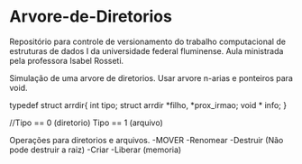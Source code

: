 # Arvore-de-Diretorios
Repositório para controle de versionamento do trabalho computacional de estruturas de dados I da universidade federal fluminense. Aula ministrada pela professora Isabel Rosseti.

Simulação de uma arvore de diretorios. Usar arvore n-arias e ponteiros para void. 

typedef struct arrdir{
  int tipo;
  struct arrdir *filho, *prox_irmao;
  void * info;
}

//Tipo == 0 (diretorio) Tipo == 1 (arquivo)

Operações para diretorios e arquivos.
  -MOVER
  -Renomear
  -Destruir (Não pode destruir a raiz)
  -Criar
  -Liberar (memoria) 
  

